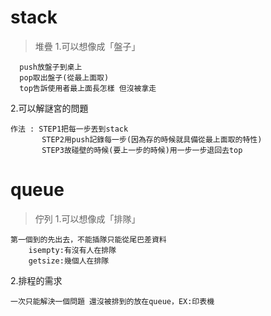 # stack
>堆疊
1.可以想像成「盤子」

      push放盤子到桌上
      pop取出盤子(從最上面取)  
      top告訴使用者最上面長怎樣 但沒被拿走
      
2.可以解謎宮的問題
	
	作法 : STEP1把每一步丟到stack
	       STEP2用push記錄每一步(因為存的時候就具備從最上面取的特性)
	       STEP3故碰壁的時候(要上一步的時候)用一步一步退回去top 
	 
	
# queue
>佇列
1.可以想像成「排隊」

  	第一個到的先出去，不能插隊只能從尾巴差資料
	    isempty:有沒有人在排隊
	    getsize:幾個人在排隊
	
2.排程的需求 

	一次只能解決一個問題 還沒被排到的放在queue，EX:印表機


